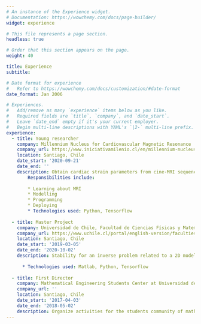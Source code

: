 ```yaml
---
# An instance of the Experience widget.
# Documentation: https://wowchemy.com/docs/page-builder/
widget: experience

# This file represents a page section.
headless: true

# Order that this section appears on the page.
weight: 40

title: Experience
subtitle:

# Date format for experience
#   Refer to https://wowchemy.com/docs/customization/#date-format
date_format: Jan 2006

# Experiences.
#   Add/remove as many `experience` items below as you like.
#   Required fields are `title`, `company`, and `date_start`.
#   Leave `date_end` empty if it's your current employer.
#   Begin multi-line descriptions with YAML's `|2-` multi-line prefix.
experience:
  - title: Young researcher
    company: Millennium Nucleus for Cardiovascular Magnetic Resonance
    company_url: https://www.iniciativamilenio.cl/en/millennium-nucleus-in-cardiovascular-magnetic-resonance/#:~:text=The%20mission%20of%20the%20Millennium,and%20treatment%20of%20cardiovascular%20diseases/
    location: Santiago, Chile
    date_start: '2020-09-21'
    date_end: ''
    description: Obtain cardiac strain parameters from cine-MRI sequences with physics-informed neural networks |2-
        Responsibilities include:
        
        * Learning about MRI
        * Modelling
        * Programming
        * Deploying
        * Technologies used: Python, Tensorflow
        
  - title: Master Project
    company: Universidad de Chile, Facultad de Ciencias Físicas y Matemáticas
    company_url: https://www.uchile.cl/portal/english-version/faculties-and-institutes/49769/faculty-of-physical-and-mathematical-sciences/
    location: Santiago, Chile
    date_start: '2019-03-05'
    date_end: '2020-10-02'
    description: Stability for an inverse problem related to a 2D model of Light Sheet Fluorescence Microscopy based on heat equation and extension of the direct model to the 3D case  |2-
    
      * Technologies used: Matlab, Python, Tensorflow 
    
  - title: First Director
    company: Mathematical Engineering Students Center at Universidad de Chile, Facultad de Ciencias Físicas y Matemáticas
    company_url: ''
    location: Santiago, Chile
    date_start: '2017-04-03'
    date_end: '2018-05-02'
    description: Organize activities for the students community of mathematical engineer career. 
---
```


